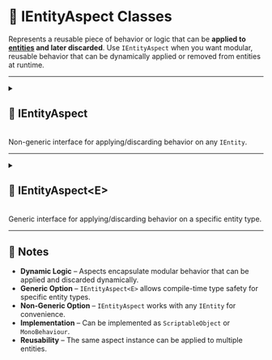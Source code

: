 



# 🧩 IEntityAspect Classes

Represents a reusable piece of behavior or logic that can be **applied to [entities](../Entities) and later discarded**.
Use `IEntityAspect` when you want modular, reusable behavior that can be dynamically applied or removed from entities
at runtime.

---

<details>
  <summary>
    <h2 id="ienity-aspect"> 🧩 IEntityAspect</h2>
    <br>Non-generic interface for applying/discarding behavior on any <code>IEntity</code>.
  </summary>

<br>

```csharp
public interface IEntityAspect : IEntityAspect<IEntity>
```

- **Inheritance:** Implements [IEntityAspect&lt;IEntity&gt;](#ienity-aspect-e)
- **Description:** Applies or discards reusable behavior for any entity implementing `IEntity`.

---

### 🏹 Methods

#### `Apply(IEntity)`

```csharp
void Apply(IEntity entity);
```

- **Description:** Applies the aspect to the specified entity.
- **Parameters:** `entity` – The entity to which the aspect will be applied.

#### `Discard(IEntity)`

```csharp
void Discard(IEntity entity);
```

- **Description:** Reverses the effects of `Apply` on the specified entity.
- **Parameters:** `entity` – The entity from which the aspect should be removed.

---

### 🗂 Example of Usage

The `SpeedBuff` temporarily multiplies an entity's speed and restores it when discarded.

```csharp
[Serializable]
public sealed class SpeedBuff : IEntityAspect
{
    [SerializeField]
    private float _factor = 2f;

    public void Apply(IEntity entity)
    {
        IVariable<float> speed = entity.GetValue<IVariable<float>>("Speed"); 
        speed.Value *= _factor;
    }

    public void Discard(IEntity entity)
    {
        IVariable<float> speed = entity.GetValue<IVariable<float>>("Speed"); 
        speed.Value /= _factor;
    }
}
```

</details>

---

<details>
  <summary>
    <h2 id="ienity-aspect-e"> 🧩 IEntityAspect&lt;E&gt;</h2>
    <br>Generic interface for applying/discarding behavior on a specific entity type.
  </summary>

<br>

```csharp
public interface IEntityAspect<in E> where E : IEntity
```

- **Type Parameter:** `E` – The specific entity type this aspect operates on.
- **Description:** Provides type-safe behavior application and discard for a specific entity type.

---

### 🏹 Methods

#### `Apply(E)`

```csharp
void Apply(E entity);
```

- **Description:** Applies the aspect to the strongly-typed entity.
- **Parameters:** `entity` – The entity of type `E` to which the aspect will be applied.

#### `Discard(E)`

```csharp
void Discard(E entity);
```

- **Description:** Reverses the effects of `Apply` on the strongly-typed entity.
- **Parameters:** `entity` – The entity of type `E` from which the aspect should be removed.

---

### 🗂 Example of Usage

The `JumpAspect` adds jump-related capabilities to entities implementing `IGameEntity`.

```csharp
[Serializable]
public sealed class JumpAspect : IEntityAspect<IGameEntity>
{
    [SerializeField]
    private float _jumpForce = 2;

    public void Apply(IGameEntity entity)
    {
        entity.AddTag("Jumpable");
        entity.AddValue("JumpForce", _jumpForce);
        entity.AddBehaviour<JumpBehaviour>();
    }

    public void Discard(IGameEntity entity)
    {
        entity.DelTag("Jumpable");
        entity.DelValue("JumpForce");
        entity.DelBehaviour<JumpBehaviour>();
    }
}
```

> Note: Using the generic `IGameEntity` version allows type-safe access to entity-specific properties without casting.

</details>

---

## 📝 Notes

- **Dynamic Logic** – Aspects encapsulate modular behavior that can be applied and discarded dynamically.
- **Generic Option** – `IEntityAspect<E>` allows compile-time type safety for specific entity types.
- **Non-Generic Option** – `IEntityAspect` works with any `IEntity` for convenience.
- **Implementation** – Can be implemented as `ScriptableObject` or `MonoBehaviour`.
- **Reusability** – The same aspect instance can be applied to multiple entities.
